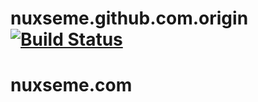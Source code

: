 # nuxseme.github.com.origin [![Build Status](https://travis-ci.org/nuxseme/nuxseme.github.com.origin.svg?branch=master)](https://travis-ci.org/nuxseme/nuxseme.github.com.origin)
<h1><a href="http://nuxseme.com" target="_blank"  style="text-decoration : none ">nuxseme.com</a></h1>

